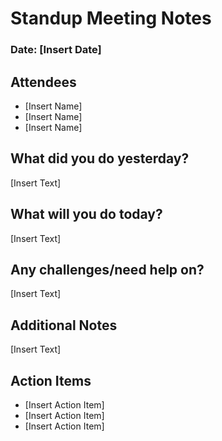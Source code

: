 # Standup Meeting Notes

### Date: [Insert Date]

## Attendees

- [Insert Name]
- [Insert Name]
- [Insert Name]

## What did you do yesterday?

[Insert Text]

## What will you do today?

[Insert Text]

## Any challenges/need help on?

[Insert Text]

## Additional Notes

[Insert Text]

## Action Items

- [Insert Action Item]
- [Insert Action Item]
- [Insert Action Item]